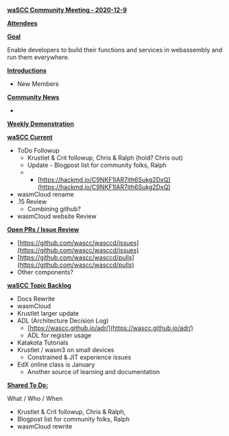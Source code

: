 **<span style="text-decoration:underline;">waSCC Community Meeting - 2020-12-9</span>**

**<span style="text-decoration:underline;">Attendees</span>**

**<span style="text-decoration:underline;">Goal</span>**

Enable developers to build their functions and services in webassembly and run them everywhere.

**<span style="text-decoration:underline;">Introductions</span>**



*   New Members

**<span style="text-decoration:underline;">Community News</span>**

-

**<span style="text-decoration:underline;">Weekly Demonstration</span>**


**<span style="text-decoration:underline;">waSCC Current</span>**

*   ToDo Followup
    *   Krustlet & Crit followup, Chris & Ralph (hold? Chris out)
    *   Update - Blogpost list for community folks, Ralph
    *   *   [https://hackmd.io/C9NKF1IAR7ith6Sukg2DxQ](https://hackmd.io/C9NKF1IAR7ith6Sukg2DxQ)
*   wasmCloud rename
*   .15 Review
    *   Combining github?
*   wasmCloud website Review

**<span style="text-decoration:underline;">Open PRs / Issue Review</span>**



*   [https://github.com/wascc/wasccd/issues](https://github.com/wascc/wasccd/issues)
*   [https://github.com/wascc/wasccd/pulls](https://github.com/wascc/wasccd/pulls)
*   Other components?

**<span style="text-decoration:underline;">waSCC Topic Backlog</span>**



*   Docs Rewrite
*   wasmCloud
*   Krustlet larger update
*   ADL (Architecture Decision Log)
    *   [https://wascc.github.io/adr/](https://wascc.github.io/adr/)
    *   ADL for register usage
*   Katakota Tutorials
*   Krustlet / wasm3 on small devices
    *   Constrained & JIT experience issues
*   EdX online class is January
    *   Another source of learning and documentation 

**<span style="text-decoration:underline;">Shared To Do:</span>**

What / Who / When



*   Krustlet & Crit followup, Chris & Ralph,
*   Blogpost list for community folks, Ralph
*   wasmCloud rewrite